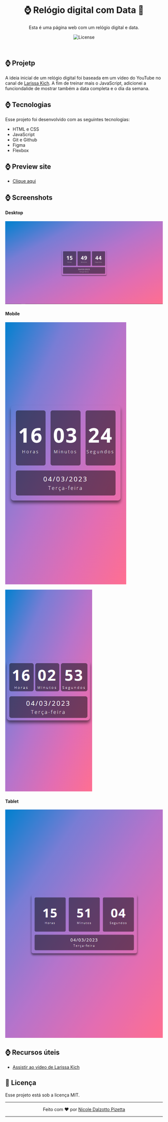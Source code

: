 <h1 align="center"> ⌚ Relógio digital com Data 📆 </h1>

<p align="center">
Esta é uma página web com um relógio digital e data.</p>

<p align="center">
  <img alt="License" src="https://img.shields.io/static/v1?label=license&message=MIT&color=49AA26&labelColor=000000">
</p>

<br>

## ⌚ Projetp

A ideia inicial de um relógio digital foi baseada em um vídeo do YouTube no canal de
<a href="https://github.com/Larissakich">Larissa Kich</a>.
A fim de treinar mais o JavaScript, adicionei a funciondalide de mostrar também a data completa e o dia da semana.

## ⌚ Tecnologias

Esse projeto foi desenvolvido com as seguintes tecnologias:

- HTML e CSS
- JavaScript
- Git e Github
- Figma
- Flexbox

## ⌚ Preview site

- [Clique aqui](https://nicoledpizetta.github.io/Relogio-Digital)

## ⌚ Screenshots

#### Desktop

![](./assets/images/desktop.png)

#### Mobile

![](./assets/images/mobile-iphone.png)

![](./assets/images/mobile-fold.png)

#### Tablet

![](./assets/images/tablet.png)

## ⌚ Recursos úteis

- [Assistir ao vídeo de Larissa Kich](https://www.youtube.com/watch?v=GK0ok3ZCXwM&list=PLlhPWsetD9-otvR1UYWZBzP8JzPn3OlO2&index=21&ab_channel=LarissaKich)

## :memo: Licença

Esse projeto está sob a licença MIT.

---

<p align="center"> Feito com ♥ por <a href="https://github.com/NicoleDPizetta">Nicole Dalzotto Pizetta</a> </p>

---
